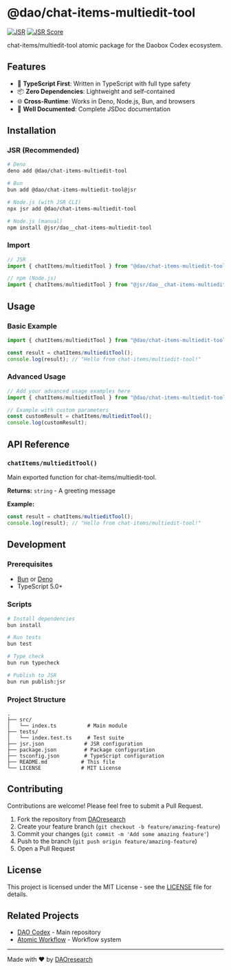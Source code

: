 # @dao/chat-items-multiedit-tool

[![JSR](https://jsr.io/badges/@dao/chat-items-multiedit-tool)](https://jsr.io/@dao/chat-items-multiedit-tool)
[![JSR Score](https://jsr.io/badges/@dao/chat-items-multiedit-tool/score)](https://jsr.io/@dao/chat-items-multiedit-tool)

chat-items/multiedit-tool atomic package for the Daobox Codex ecosystem.

## Features

- 🚀 **TypeScript First**: Written in TypeScript with full type safety
- 📦 **Zero Dependencies**: Lightweight and self-contained
- 🌐 **Cross-Runtime**: Works in Deno, Node.js, Bun, and browsers
- 📖 **Well Documented**: Complete JSDoc documentation

## Installation

### JSR (Recommended)

```bash
# Deno
deno add @dao/chat-items-multiedit-tool

# Bun
bun add @dao/chat-items-multiedit-tool@jsr

# Node.js (with JSR CLI)
npx jsr add @dao/chat-items-multiedit-tool

# Node.js (manual)
npm install @jsr/dao__chat-items-multiedit-tool
```

### Import

```typescript
// JSR
import { chatItems/multieditTool } from "@dao/chat-items-multiedit-tool";

// npm (Node.js)
import { chatItems/multieditTool } from "@jsr/dao__chat-items-multiedit-tool";
```

## Usage

### Basic Example

```typescript
import { chatItems/multieditTool } from "@dao/chat-items-multiedit-tool";

const result = chatItems/multieditTool();
console.log(result); // "Hello from chat-items/multiedit-tool!"
```

### Advanced Usage

```typescript
// Add your advanced usage examples here
import { chatItems/multieditTool } from "@dao/chat-items-multiedit-tool";

// Example with custom parameters
const customResult = chatItems/multieditTool();
console.log(customResult);
```

## API Reference

### `chatItems/multieditTool()`

Main exported function for chat-items/multiedit-tool.

**Returns:** `string` - A greeting message

**Example:**

```typescript
const result = chatItems/multieditTool();
console.log(result); // "Hello from chat-items/multiedit-tool!"
```

## Development

### Prerequisites

- [Bun](https://bun.sh) or [Deno](https://deno.land)
- TypeScript 5.0+

### Scripts

```bash
# Install dependencies
bun install

# Run tests
bun test

# Type check
bun run typecheck

# Publish to JSR
bun run publish:jsr
```

### Project Structure

```
.
├── src/
│   └── index.ts          # Main module
├── tests/
│   └── index.test.ts     # Test suite
├── jsr.json             # JSR configuration
├── package.json         # Package configuration  
├── tsconfig.json        # TypeScript configuration
├── README.md           # This file
└── LICENSE             # MIT License
```

## Contributing

Contributions are welcome! Please feel free to submit a Pull Request.

1. Fork the repository from [DAOresearch](https://github.com/DAOresearch)
2. Create your feature branch (`git checkout -b feature/amazing-feature`)
3. Commit your changes (`git commit -m 'Add some amazing feature'`)
4. Push to the branch (`git push origin feature/amazing-feature`)
5. Open a Pull Request

## License

This project is licensed under the MIT License - see the [LICENSE](LICENSE) file for details.

## Related Projects

- [DAO Codex](https://github.com/DAOresearch/codex) - Main repository
- [Atomic Workflow](https://github.com/DAOresearch/atomic-workflow) - Workflow system

---

Made with ❤️ by [DAOresearch](https://github.com/DAOresearch)
